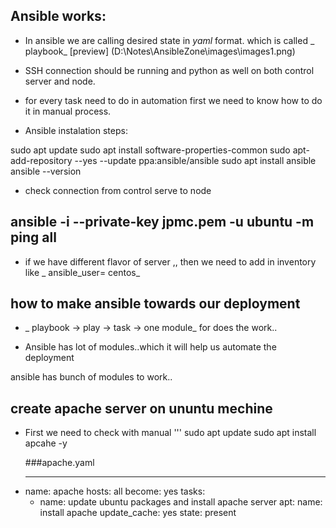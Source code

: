 ## Ansible works:
* In ansible we are calling desired state in _yaml_ format. which is called _ playbook_
[preview]   (D:\Notes\AnsibleZone\images\images1.png)

* SSH connection should be running and python as well on both control server and  node.

* for every task need to do in automation first we need to know how to do it in manual process.

 * Ansible instalation steps:

 sudo apt update
sudo apt install software-properties-common
sudo apt-add-repository --yes --update ppa:ansible/ansible
sudo apt install ansible
ansible --version

* check connection from control serve to node

## ansible -i <inventory> --private-key jpmc.pem -u ubuntu -m ping all

* if we have different flavor of server ,, then we need to  add in inventory like _ ansible_user= centos_ 

## how to make ansible towards our deployment 

  * _ playbook -> play -> task -> one module_  for does the work..

* Ansible has lot of modules..which it will help us automate the deployment 

ansible has bunch of modules to work..

## create apache server on ununtu mechine 

* First we need to check with manual 
'''
  sudo apt update 
  sudo apt install apcahe -y

  ###apache.yaml

  ---
- name: apache
  hosts: all
  become: yes
  tasks: 
    - name: update ubuntu packages and install apache server
      apt: 
        name: install apache
        update_cache: yes
        state: present
#####        













